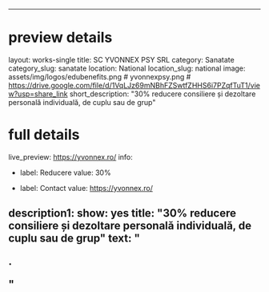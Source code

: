 
---
# preview details
layout: works-single
title: SC YVONNEX PSY SRL
category: Sanatate
category_slug: sanatate
location: National
location_slug:  national
image: assets/img/logos/edubenefits.png # yvonnexpsy.png  #  https://drive.google.com/file/d/1VqLJz69mNBhFZSwtfZHHS6i7PZqfTuT1/view?usp=share_link
short_description: "30% reducere consiliere și dezoltare personală individuală, de cuplu sau de grup"

# full details
live_preview: https://yvonnex.ro/
info:
  - label: Reducere
    value: 30%

  - label: Contact
    value: https://yvonnex.ro/

description1:
  show: yes
  title: "30% reducere consiliere și dezoltare personală individuală, de cuplu sau de grup"
  text: "<p>.</p>"
---

